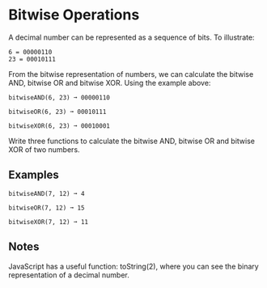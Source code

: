 # Bitwise Operations

A decimal number can be represented as a sequence of bits. To illustrate:

    6 = 00000110
    23 = 00010111

From the bitwise representation of numbers, we can calculate the bitwise AND, bitwise OR and bitwise XOR. Using the example above:

    bitwiseAND(6, 23) ➞ 00000110

    bitwiseOR(6, 23) ➞ 00010111

    bitwiseXOR(6, 23) ➞ 00010001

Write three functions to calculate the bitwise AND, bitwise OR and bitwise XOR of two numbers.

## Examples

    bitwiseAND(7, 12) ➞ 4

    bitwiseOR(7, 12) ➞ 15

    bitwiseXOR(7, 12) ➞ 11

## Notes

JavaScript has a useful function: toString(2), where you can see the binary representation of a decimal number.
